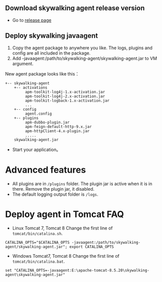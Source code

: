 ## Download skywalking agent release version
- Go to [release page](http://skywalking.apache.org/downloads/)

## Deploy skywalking javaagent
1. Copy the agent package to anywhere you like. The logs, plugins and config are all included in the package.
2. Add -javaagent:/path/to/skywalking-agent/skywalking-agent.jar to VM argument. 

New agent package looks like this：
```
+-- skywalking-agent
    +-- activations
         apm-toolkit-log4j-1.x-activation.jar
         apm-toolkit-log4j-2.x-activation.jar
         apm-toolkit-logback-1.x-activation.jar
         ...
    +-- config
         agent.config  
    +-- plugins
         apm-dubbo-plugin.jar
         apm-feign-default-http-9.x.jar
         apm-httpClient-4.x-plugin.jar
         .....
    skywalking-agent.jar
```

- Start your application。

# Advanced features
- All plugins are in `/plugins` folder. The plugin jar is active when it is in there. Remove the plugin jar, it disabled.
- The default logging output folder is `/logs`.

# Deploy agent in Tomcat FAQ
- Linux Tomcat 7, Tomcat 8
Change the first line of `tomcat/bin/catalina.sh`.
```shell
CATALINA_OPTS="$CATALINA_OPTS -javaagent:/path/to/skywalking-agent/skywalking-agent.jar"; export CATALINA_OPTS
```

- Windows Tomcat7, Tomcat 8
Change the first line of `tomcat/bin/catalina.bat`.
```shell
set "CATALINA_OPTS=-javaagent:E:\apache-tomcat-8.5.20\skywalking-agent\skywalking-agent.jar"
```
